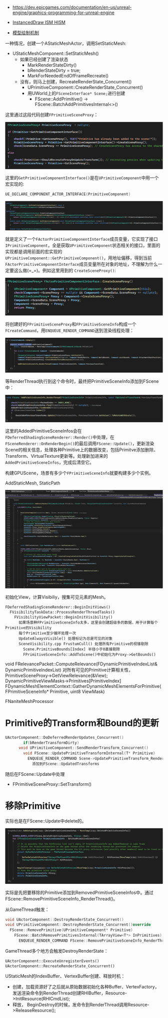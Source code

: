 * https://dev.epicgames.com/documentation/en-us/unreal-engine/graphics-programming-for-unreal-engine

* [InstancedDraw ISM HISM](https://www.jianshu.com/p/a086bd856634)
* [模型绘制机制](https://blog.csdn.net/ttod/article/details/134377780)


一种情况，创建一个AStaticMeshActor，调用SetStaticMesh:
* UStaticMeshComponent::SetStaticMesh()
  * 如果已经创建了渲染状态
    * MarkRenderStateDirty()
    * bRenderStateDirty = true;
    * MarkForNeededEndOfFrameRecreate()
  * 没有，则马上创建，RecreateRenderState_Concurrent()
    * UPrimitiveComponent::CreateRenderState_Concurrent()
    * 用UWorld上的`FSceneInterface* Scene;`进行创建
      * FScene::AddPrimitive() ->  FScene::BatchAddPrimitivesInternal<>()

这里通过这段代码创建`FPrimitiveSceneProxy`：

![RM_create_sceneproxy](../assets/UE/RM_create_sceneproxy.png)

这里的`GetPrimitiveComponentInterface()`是在`UPrimitiveComponent`中用一个宏实现的:
```c++
UE_DECLARE_COMPONENT_ACTOR_INTERFACE(PrimitiveComponent)
```
![SM_expand_interface](../assets/UE/SM_expand_interface.png)

就是定义了一个`FActorPrimitiveComponentInterface`成员变量，它实现了接口`IPrimitiveComponent`，全是获取`UPrimitiveComponent`状态相关的接口，里面的实现都是调用前面的宏实现的`UPrimitiveComponent::GetPrimitiveComponent()`，用地址偏移，得到当前`FActorPrimitiveComponentInterface`成员变量所在对象的地址，不理解为什么一定要这么做(=_=)。例如这里用到的
`CreateSceneProxy()`:

![RM_InterfaceCreateProxy](../assets/UE/RM_InterfaceCreateProxy.png)

将创建好的`FPrimitiveSceneProxy`和`FPrimitiveSceneInfo`构成一个`FCreateCommand`，用`ENQUEUE_RENDER_COMMAND`送到渲染线程处理：

![RM_addprimitivecommand](../assets/UE/RM_addprimitivecommand.png)

等RenderThread执行到这个命令时，最终把PrimitiveSceneInfo添加到FScene中：

![RM_scene_addPrimitive](../assets/UE/RM_scene_addPrimitive.png)

这里的AddedPrimitiveSceneInfos会在`FDeferredShadingSceneRenderer::Render()`中处理，在`FSceneRenderer::OnRenderBegin()`的最后调用`FScene::Update()`，更新渲染Scene的相关信息，处理各种Primitive上的数据改变，包括Primitve添加删除、Transform、VirtualTexture更新等。处理新加进来的`AddedPrimitiveSceneInfos`，完成后清空它。

构建GPUScene，场景有多少个`FPrimitiveSceneInfo`就要构建多少个实例。

AddStaticMesh, StaticPath

![RM_StaticPass](../assets/UE/RM_StaticPass.png)

初始化View，计算Visibiliy，搜集可见元素的Mesh。
```
FDeferredShadingSceneRenderer::BeginInitViews()
  FVisibilityTaskData::ProcessRenderThreadTasks()
    FVisibilityViewPacket::BeginInitVisibility()
      如果场景种FPrimitiveSceneInfo太多，这里会创建超级多的数据，用于计算每个Primitive的Visibility
      每个Primitive至少循环处理一次
      UpdateAlwaysVisible() 处理标记为总是可见的对象
      SceneVisibility.cpp FrustumCull() 处理所有Primitive的视锥剔除
        Scene.PrimitiveBounds[Index] 半径小于0直接剔除
        FPrimitiveSceneInfo::AddToScene()中初始化为Proxy->GetBounds()

```

void FRelevancePacket::ComputeRelevance(FDynamicPrimitiveIndexList& DynamicPrimitiveIndexList)
对所有可见的Primitive计算相关性，
  PrimitiveSceneProxy->GetViewRelevance(&View);
  DynamicPrimitiveViewMasks->Primitives[PrimitiveIndex]
  FDynamicMeshElementContext::GatherDynamicMeshElementsForPrimitive(FPrimitiveSceneInfo* Primitive, uint8 ViewMask)


FNaniteMeshProcessor

# Primitive的Transform和Bound的更新
```c++
UActorComponent::DoDeferredRenderUpdates_Concurrent()
		if(bRenderTransformDirty)
      void UPrimitiveComponent::SendRenderTransform_Concurrent()
        void FScene::UpdatePrimitiveTransformInternal(T* Primitive)
          ENQUEUE_RENDER_COMMAND Scene->UpdatePrimitiveTransform_RenderThread()
            添加到FScene::UpdatedTransforms
```
随后在FScene::Update中处理
* FPrimitiveSceneProxy::SetTransform()

# 移除Primitive
实际也是在FScene::Update中delete的。

![RM_DeletePrimitive](../assets/UE/RM_DeletePrimitive.png)

实际是先把要移除的Primitive添加到RemovedPrimitiveSceneInfos中。通过FScene::RemovePrimitiveSceneInfo_RenderThread()。


从GameThread触发：
```c++
void UActorComponent::DestroyRenderState_Concurrent()
void UPrimitiveComponent::DestroyRenderState_Concurrent()override
  FScene::RemovePrimitive(UPrimitiveComponent* Primitive)
    FScene::BatchRemovePrimitivesInternal(TArrayView<T*> InPrimitives)
      ENQUEUE_RENDER_COMMAND FScene::RemovePrimitiveSceneInfo_RenderThread()
```

GameThread多个地方会触发DestroyRenderState：
```
UActorComponent::ExecuteUnregisterEvents()
UActorComponent::RecreateRenderState_Concurrent()
```

UStaticMesh的IndexBuffer、VertexBuffer创建、释放时机：
* 创建，加载资源好了之后就从原始数据初始化各种Buffer、VertexFactory，发送渲染命令到RenderThread创建RHIBuffer，Resource->InitResource(RHICmdList);
* 释放， BeginDestroy的时候，发命令到RenderThread调用Resource->ReleaseResource();